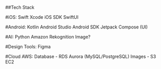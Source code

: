 ##Tech Stack

#iOS:
Swift
Xcode
iOS SDK
SwiftUI

#Android:
Kotlin
Android Studio
Android SDK
Jetpack Compose (UI)

#AI:
Python
Amazon Rekognition Image?

#Design Tools:
Figma

#Cloud AWS:
Database - RDS Aurora (MySQL/PostgreSQL) Images - S3
EC2
